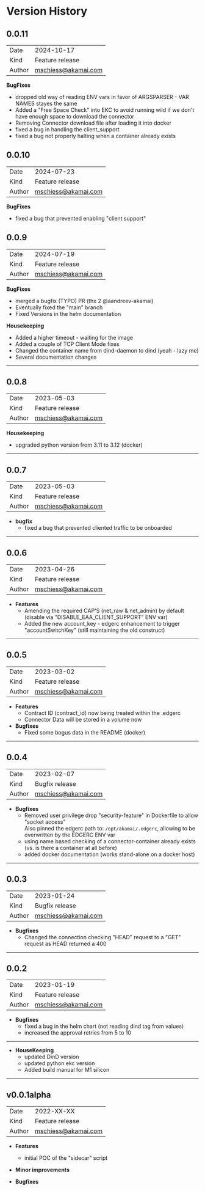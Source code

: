 # Version History

## 0.0.11
|        |                     |
|--------|---------------------|
| Date   | 2024-10-17          |
| Kind   | Feature release     |
| Author | mschiess@akamai.com |  
**BugFixes**
- dropped old way of reading ENV vars in favor of ARGSPARSER - VAR NAMES stayes the same
- Added a "Free Space Check" into EKC to avoid running wild if we don't have enough space to download the connector
- Removing Connector download file after loading it into docker 
- fixed a bug in handling the client_support
- fixed a bug not properly halting when a container already exists 

## 0.0.10
|||
|---|---|
|Date|2024-07-23
|Kind| Feature release
|Author| mschiess@akamai.com  
**BugFixes**
- fixed a bug that prevented enabling "client support" 

## 0.0.9
|||
|---|---|
|Date|2024-07-19 
|Kind| Feature release
|Author| mschiess@akamai.com  

**BugFixes**
- merged a bugfix (TYPO) PR (thx 2 @aandreev-akamai)
- Eventually fixed the "main" branch
- Fixed Versions in the helm documentation

**Housekeeping**
- Added a higher timeout - waiting for the image
- Added a couple of TCP Client Mode fixes
- Changed the container name from dind-daemon to dind (yeah - lazy me)
- Several documentation changes 
---

## 0.0.8
|||
|---|---|
|Date|2023-05-03
|Kind| Feature release
|Author| mschiess@akamai.com  
**Housekeeping**
- upgraded python version from 3.11 to 3.12 (docker)
---

## 0.0.7
|||
|---|---|
|Date|2023-05-03
|Kind| Feature release
|Author| mschiess@akamai.com
- **bugfix**
  - fixed a bug that prevented cliented traffic to be onboarded
---

## 0.0.6
|||
|---|---|
|Date|2023-04-26
|Kind| Feature release
|Author| mschiess@akamai.com
- **Features**
  - Amending the required CAP'S (net_raw & net_admin) by default (disable via "DISABLE_EAA_CLIENT_SUPPORT" ENV var)
  - Added the new account_key - edgerc enhancement to trigger "accountSwitchKey" (still maintaining the old construct)
----

## 0.0.5
|||
|---|---|
|Date|2023-03-02
|Kind| Feature release
|Author| mschiess@akamai.com
- **Features**
  - Contract ID  (contract_id) now being treated within the .edgerc
  - Connector Data will be stored in a volume now
- **Bugfixes**
  - Fixed some bogus data in the README (docker)

---


## 0.0.4
|||
|---|---|
|Date|2023-02-07
|Kind| Bugfix release
|Author| mschiess@akamai.com
- **Bugfixes**
  - Removed user privilege drop "security-feature" in Dockerfile to allow "socket access"  
    Also pinned the edgerc path to: `/opt/akamai/.edgerc`, allowing to be overwritten by the EDGERC ENV var
  - using name based checking of a connector-container already exists (vs. is there a container at all before) 
  - added docker documentation (works stand-alone on a docker host)
---


## 0.0.3
|||
|---|---|
|Date|2023-01-24
|Kind| Bugfix release
|Author| mschiess@akamai.com
- **Bugfixes**
  - Changed the connection checking "HEAD" request to a "GET" request as HEAD returned a 400
---

## 0.0.2
|||
|---|---|
|Date|2023-01-19
|Kind| Feature release
|Author| mschiess@akamai.com
- **Bugfixes**
  - fixed a bug in the helm chart (not reading dind tag from values)
  - increased the approval retries from 5 to 10
----

- **HouseKeeping**
  - updated DinD version
  - updated python ekc version
  - Added build manual for M1 silicon
---

## v0.0.1alpha
|||
|---|---|
|Date|2022-XX-XX
|Kind| Feature release
|Author| mschiess@akamai.com
- **Features**
  - initial POC of the "sidecar" script
  
- **Minor improvements**

- **Bugfixes**
